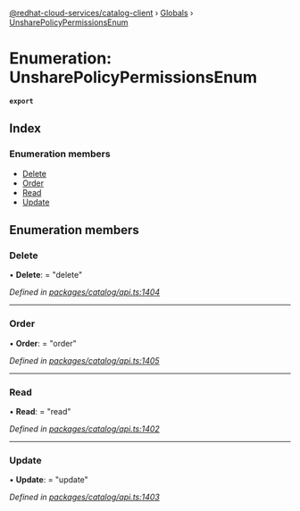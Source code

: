 [@redhat-cloud-services/catalog-client](../README.md) › [Globals](../globals.md) › [UnsharePolicyPermissionsEnum](unsharepolicypermissionsenum.md)

# Enumeration: UnsharePolicyPermissionsEnum

**`export`** 

## Index

### Enumeration members

* [Delete](unsharepolicypermissionsenum.md#delete)
* [Order](unsharepolicypermissionsenum.md#order)
* [Read](unsharepolicypermissionsenum.md#read)
* [Update](unsharepolicypermissionsenum.md#update)

## Enumeration members

###  Delete

• **Delete**: = "delete"

*Defined in [packages/catalog/api.ts:1404](https://github.com/fhlavac/javascript-clients/blob/master/packages/catalog/api.ts#L1404)*

___

###  Order

• **Order**: = "order"

*Defined in [packages/catalog/api.ts:1405](https://github.com/fhlavac/javascript-clients/blob/master/packages/catalog/api.ts#L1405)*

___

###  Read

• **Read**: = "read"

*Defined in [packages/catalog/api.ts:1402](https://github.com/fhlavac/javascript-clients/blob/master/packages/catalog/api.ts#L1402)*

___

###  Update

• **Update**: = "update"

*Defined in [packages/catalog/api.ts:1403](https://github.com/fhlavac/javascript-clients/blob/master/packages/catalog/api.ts#L1403)*
